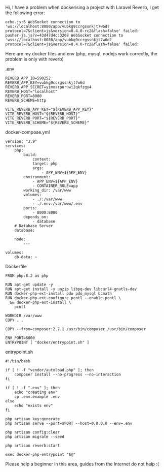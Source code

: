 Hi, I have a problem when dockerising a project with Laravel Reverb, I get the following error:
```
echo.js:6 WebSocket connection to 'ws://localhost:8080/app/vubkg9ccrgssnkjt7w6d?protocol=7&client=js&version=8.4.0-rc2&flash=false' failed: 
pusher-js.js?v=43d47d4c:3268 WebSocket connection to 'wss://localhost:8080/app/vubkg9ccrgssnkjt7w6d?protocol=7&client=js&version=8.4.0-rc2&flash=false' failed: 
```

Here are my docker files and env (php, mysql, nodejs work correctly, the problem is only with reverb)

.env
```
REVERB_APP_ID=590252
REVERB_APP_KEY=vubkg9ccrgssnkjt7w6d
REVERB_APP_SECRET=yimosrpuruwi2qkfzgy4
REVERB_HOST="localhost"
REVERB_PORT=8080
REVERB_SCHEME=http

VITE_REVERB_APP_KEY="${REVERB_APP_KEY}"
VITE_REVERB_HOST="${REVERB_HOST}"
VITE_REVERB_PORT="${REVERB_PORT}"
VITE_REVERB_SCHEME="${REVERB_SCHEME}"
```
docker-compose.yml
```
version: "3.9"
services:
    php:
        build:
            context: .
            target: php
            args:
                - APP_ENV=${APP_ENV}
        environment:
            - APP_ENV=${APP_ENV}
            - CONTAINER_ROLE=app
        working_dir: /var/www
        volumes:
            - ./:/var/www
            - ./.env:/var/www/.env
        ports:
            - 8000:8000
        depends_on:
            - database
    # Database Server
    database:
        ---
    node:
        ---

volumes:
    db-data: ~
```
Dockerfile
```
FROM php:8.2 as php

RUN apt-get update -y
RUN apt-get install -y unzip libpq-dev libcurl4-gnutls-dev
RUN docker-php-ext-install pdo pdo_mysql bcmath
RUN docker-php-ext-configure pcntl --enable-pcntl \
  && docker-php-ext-install \
    pcntl

WORKDIR /var/www
COPY . .

COPY --from=composer:2.7.1 /usr/bin/composer /usr/bin/composer

ENV PORT=8000
ENTRYPOINT [ "docker/entrypoint.sh" ]
```
entrypoint.sh
```
#!/bin/bash

if [ ! -f "vendor/autoload.php" ]; then
    composer install --no-progress --no-interaction
fi

if [ ! -f ".env" ]; then
    echo "creating env"
    cp .env.example .env
else
    echo "exists env"
fi

php artisan key:generate
php artisan serve --port=$PORT --host=0.0.0.0 --env=.env

php artisan config:clear
php artisan migrate --seed

php artisan reverb:start

exec docker-php-entrypoint "$@"
```
Please help a beginner in this area, guides from the Internet do not help :(
